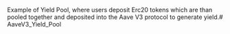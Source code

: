 Example of Yield Pool, where users deposit Erc20 tokens which are than pooled together and deposited into the Aave V3 protocol to generate yield.# AaveV3_Yield_Pool
